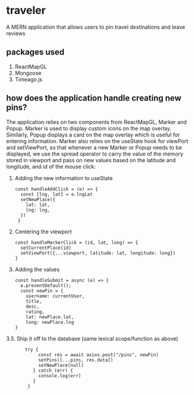 # traveler
A MERN application that allows users to pin travel destinations and leave reviews

## packages used

  1. ReactMapGL
  2. Mongoose
  4. Timeago.js
  

## how does the application handle creating new pins? 
  
 The application relies on two components from ReactMapGL, Marker and Popup. Marker is used to display custom icons on the map overlay. Similarly, Popup displays a card on the map overlay which is useful for entering information. Marker also relies on the useState hook for viewPort and setViewPort,  so that whenever a new Marker or Popup needs to be displayed, we use the spread operator to carry the value of the memory stored in viewport and pass on new values based on the latitude and longitude, and id of the mouse click:
 
 1. Adding the new information to useState
 
        const handleAddClick = (e) => {
          const [lng, lat] = e.lngLat
          setNewPlace({
            lat: lat, 
            lng: lng,
          })
         }
 
 2. Centering the viewport
  
        const handleMarkerClick = (id, lat, long) => {
          setCurrentPlace(id)
          setViewPort({...viewport, latitude: lat, longitude: long})
        }
  
 3. Adding the values
 
        const handleSubmit = async (e) => {
          e.preventDefault();
          const newPin = {
            username: currentUser, 
            title,
            desc,
            rating,
            lat: newPlace.lat, 
            long: newPlace.lng
        }
  
 3.5. Ship it off to the database (same lexical scope/function as above)
 
           try {
                const res = await axios.post("/pins", newPin)
                setPins([...pins, res.data])
                setNewPlace(null)
              } catch (err) {
                console.log(err)
              }
            }

        
